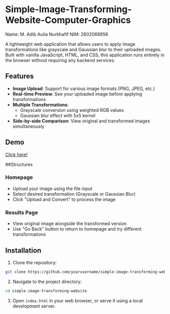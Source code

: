 # Simple-Image-Transforming-Website-Computer-Graphics
Name: M. Adib Aulia Nurkhafif
NIM: 2602068956

A lightweight web application that allows users to apply image transformations like grayscale and Gaussian blur to their uploaded images. Built with vanilla JavaScript, HTML, and CSS, this application runs entirely in the browser without requiring any backend services.

## Features

- **Image Upload**: Support for various image formats (PNG, JPEG, etc.)
- **Real-time Preview**: See your uploaded image before applying transformations
- **Multiple Transformations**:
  - Grayscale conversion using weighted RGB values
  - Gaussian blur effect with 5x5 kernel
- **Side-by-side Comparison**: View original and transformed images simultaneously

## Demo
[Click here!]()

##Structures

### Homepage
- Upload your image using the file input
- Select desired transformation (Grayscale or Gaussian Blur)
- Click "Upload and Convert" to process the image

### Results Page
- View original image alongside the transformed version
- Use "Go Back" button to return to homepage and try different transformations

## Installation

1. Clone the repository:
```bash
git clone https://github.com/yourusername/simple-image-transforming-website.git
```

2. Navigate to the project directory:
```bash
cd simple-image-transforming-website
```

3. Open `index.html` in your web browser, or serve it using a local development server.
